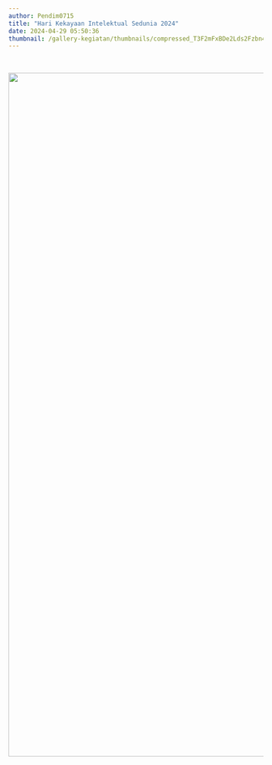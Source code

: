 ```yaml
---
author: Pendim0715
title: "Hari Kekayaan Intelektual Sedunia 2024"
date: 2024-04-29 05:50:36
thumbnail: /gallery-kegiatan/thumbnails/compressed_T3F2mFxBDe2Lds2Fzbn4NjlECmLgw6FkpGYcEc8E.png
---
```


<p>&nbsp;</p>
<p><img src="/images/ByzlJyMDbhzQyPsabV78.png" alt="" width="1082" height="1350" /></p>
<p><img src="/images/0Qn5tB2IdnKIHM7ZQ1yx.png" alt="" /></p>
